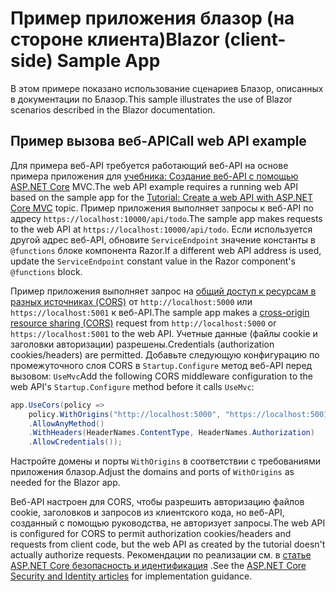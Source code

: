# <a name="blazor-client-side-sample-app"></a><span data-ttu-id="d7a5c-101">Пример приложения блазор (на стороне клиента)</span><span class="sxs-lookup"><span data-stu-id="d7a5c-101">Blazor (client-side) Sample App</span></span>

<span data-ttu-id="d7a5c-102">В этом примере показано использование сценариев Блазор, описанных в документации по Блазор.</span><span class="sxs-lookup"><span data-stu-id="d7a5c-102">This sample illustrates the use of Blazor scenarios described in the Blazor documentation.</span></span>

## <a name="call-web-api-example"></a><span data-ttu-id="d7a5c-103">Пример вызова веб-API</span><span class="sxs-lookup"><span data-stu-id="d7a5c-103">Call web API example</span></span>

<span data-ttu-id="d7a5c-104">Для примера веб-API требуется работающий веб-API на основе примера приложения для <a href="https://docs.microsoft.com/aspnet/core/tutorials/first-web-api">учебника: Создание веб-API с помощью ASP.NET Core</a> MVC.</span><span class="sxs-lookup"><span data-stu-id="d7a5c-104">The web API example requires a running web API based on the sample app for the <a href="https://docs.microsoft.com/aspnet/core/tutorials/first-web-api">Tutorial: Create a web API with ASP.NET Core MVC</a> topic.</span></span> <span data-ttu-id="d7a5c-105">Пример приложения выполняет запросы к веб-API по адресу `https://localhost:10000/api/todo`.</span><span class="sxs-lookup"><span data-stu-id="d7a5c-105">The sample app makes requests to the web API at `https://localhost:10000/api/todo`.</span></span> <span data-ttu-id="d7a5c-106">Если используется другой адрес веб-API, обновите `ServiceEndpoint` значение константы в `@functions` блоке компонента Razor.</span><span class="sxs-lookup"><span data-stu-id="d7a5c-106">If a different web API address is used, update the `ServiceEndpoint` constant value in the Razor component's `@functions` block.</span></span></p>

<span data-ttu-id="d7a5c-107">Пример приложения выполняет запрос на <a href="https://docs.microsoft.com/aspnet/core/security/cors">общий доступ к ресурсам в разных источниках (CORS)</a> от `http://localhost:5000` или `https://localhost:5001` к веб-API.</span><span class="sxs-lookup"><span data-stu-id="d7a5c-107">The sample app makes a <a href="https://docs.microsoft.com/aspnet/core/security/cors">cross-origin resource sharing (CORS)</a> request from `http://localhost:5000` or `https://localhost:5001` to the web API.</span></span> <span data-ttu-id="d7a5c-108">Учетные данные (файлы cookie и заголовки авторизации) разрешены.</span><span class="sxs-lookup"><span data-stu-id="d7a5c-108">Credentials (authorization cookies/headers) are permitted.</span></span> <span data-ttu-id="d7a5c-109">Добавьте следующую конфигурацию по промежуточного слоя CORS в `Startup.Configure` метод веб-API перед вызовом: `UseMvc`</span><span class="sxs-lookup"><span data-stu-id="d7a5c-109">Add the following CORS middleware configuration to the web API's `Startup.Configure` method before it calls `UseMvc`:</span></span></p>

```csharp
app.UseCors(policy => 
    policy.WithOrigins("http://localhost:5000", "https://localhost:5001")
    .AllowAnyMethod()
    .WithHeaders(HeaderNames.ContentType, HeaderNames.Authorization)
    .AllowCredentials());
```

<span data-ttu-id="d7a5c-110">Настройте домены и порты `WithOrigins` в соответствии с требованиями приложения блазор.</span><span class="sxs-lookup"><span data-stu-id="d7a5c-110">Adjust the domains and ports of `WithOrigins` as needed for the Blazor app.</span></span>

<span data-ttu-id="d7a5c-111">Веб-API настроен для CORS, чтобы разрешить авторизацию файлов cookie, заголовков и запросов из клиентского кода, но веб-API, созданный с помощью руководства, не авторизует запросы.</span><span class="sxs-lookup"><span data-stu-id="d7a5c-111">The web API is configured for CORS to permit authorization cookies/headers and requests from client code, but the web API as created by the tutorial doesn't actually authorize requests.</span></span> <span data-ttu-id="d7a5c-112">Рекомендации по реализации см. в <a href="https://docs.microsoft.com/aspnet/core/security/">статье ASP.NET Core безопасность и идентификация</a> .</span><span class="sxs-lookup"><span data-stu-id="d7a5c-112">See the <a href="https://docs.microsoft.com/aspnet/core/security/">ASP.NET Core Security and Identity articles</a> for implementation guidance.</span></span>
